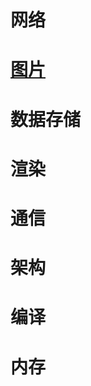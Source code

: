 # 网络
# [图片](https://github.com/reverseSecondHalf/androidinterview/blob/main/picture/pic.md)
# 数据存储
# 渲染
# 通信
# 架构
# 编译
# 内存